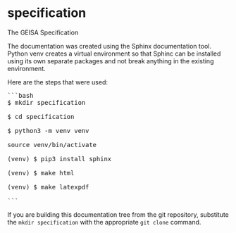 # specification
The GEISA Specification

The documentation was created using the Sphinx documentation tool.  Python venv creates a virtual environment so that Sphinc can be installed using its own separate packages and not break anything in the existing environment.

Here are the steps that were used:

<pre>```bash
$ mkdir specification

$ cd specification

$ python3 -m venv venv

source venv/bin/activate

(venv) $ pip3 install sphinx

(venv) $ make html

(venv) $ make latexpdf

```</pre>

If you are building this documentation tree from the git repository, substitute the ```mkdir specification``` with the appropriate ```git clone``` command.
